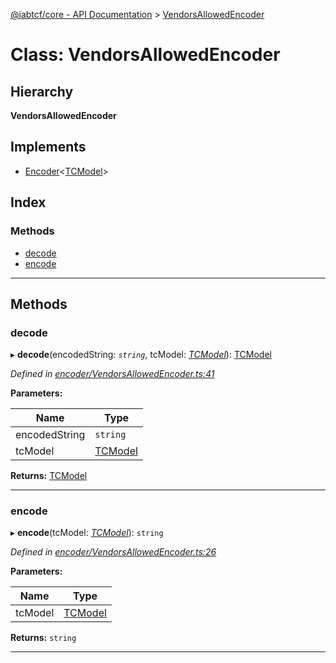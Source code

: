 [@iabtcf/core - API Documentation](../README.md) > [VendorsAllowedEncoder](../classes/vendorsallowedencoder.md)

# Class: VendorsAllowedEncoder

## Hierarchy

**VendorsAllowedEncoder**

## Implements

* [Encoder](../interfaces/encoder.md)<[TCModel](tcmodel.md)>

## Index

### Methods

* [decode](vendorsallowedencoder.md#decode)
* [encode](vendorsallowedencoder.md#encode)

---

## Methods

<a id="decode"></a>

###  decode

▸ **decode**(encodedString: *`string`*, tcModel: *[TCModel](tcmodel.md)*): [TCModel](tcmodel.md)

*Defined in [encoder/VendorsAllowedEncoder.ts:41](https://github.com/chrispaterson/iabtcf-es/blob/5097780/modules/core/src/encoder/VendorsAllowedEncoder.ts#L41)*

**Parameters:**

| Name | Type |
| ------ | ------ |
| encodedString | `string` |
| tcModel | [TCModel](tcmodel.md) |

**Returns:** [TCModel](tcmodel.md)

___
<a id="encode"></a>

###  encode

▸ **encode**(tcModel: *[TCModel](tcmodel.md)*): `string`

*Defined in [encoder/VendorsAllowedEncoder.ts:26](https://github.com/chrispaterson/iabtcf-es/blob/5097780/modules/core/src/encoder/VendorsAllowedEncoder.ts#L26)*

**Parameters:**

| Name | Type |
| ------ | ------ |
| tcModel | [TCModel](tcmodel.md) |

**Returns:** `string`

___

